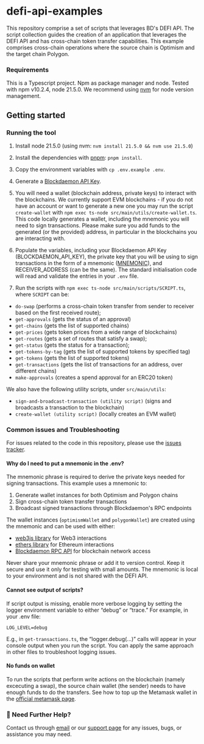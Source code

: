 # defi-api-examples

This repository comprise a set of scripts that leverages BD's DEFI API. The script collection guides the creation of an application that leverages the DEFI API and has cross-chain token transfer capabilities. This example comprises cross-chain operations where the source chain is Optimism and the target chain Polygon.

### Requirements
This is a Typescript project. Npm as package manager and node. Tested with npm v10.2.4, node 21.5.0. We recommend using [nvm](https://github.com/nvm-sh/nvm) for node version management.

## Getting started


### Running the tool

1. Install node 21.5.0 (using nvm: `nvm install 21.5.0 && nvm use 21.5.0`)

2. Install the dependencies with [pnpm](https://pnpm.io/): `pnpm install`.

3. Copy the environment variables with `cp .env.example .env`.
4. Generate a [Blockdaemon API Key](https://www.blockdaemon.com/api/pricing).

5. You will need a wallet (blockchain address, private keys) to interact with the blockchains. We currently support EVM blockchains - if you do not have an account or want to generate a new one you may run the script `create-wallet` with `npm exec ts-node src/main/utils/create-wallet.ts`. This code locally generates a wallet, including the mnemonic you will need to sign transactions. Please make sure you add funds to the generated (or the provided) address, in particular in the blockchains you are interacting with.

6. Populate the variables, including your Blockdaemon API Key (BLOCKDAEMON_API_KEY), the private key that you will be using to sign transactions in the form of a mnemonic ([MNEMONIC](https://support.metamask.io/configure/wallet/how-to-reveal-your-secret-recovery-phrase/)), and RECEIVER_ADDRESS (can be the same). The standard initialisation code will read and validate the entries in your `.env` file.

7. Run the scripts with `npm exec ts-node src/main/scripts/SCRIPT.ts`, where `SCRIPT` can be:

* `do-swap` (performs a cross-chain token transfer from sender to receiver based on the first received route); 
* `get-approvals` (gets the status of an approval)
* `get-chains` (gets the list of supported chains)
* `get-prices` (gets token prices from a wide range of blockchains)
* `get-routes` (gets a set of routes that satisfy a swap); 
* `get-status` (gets the status for a transaction); 
* `get-tokens-by-tag` (gets the list of supported tokens by specified tag)
* `get-tokens` (gets the list of supported tokens)
* `get-transactions` (gets the list of transactions for an address, over different chains)
* `make-approvals` (creates a spend approval for an ERC20 token)

We also have the following utility scripts, under `src/main/utils`:
* `sign-and-broadcast-transaction (utility script)` (signs and broadcasts a transaction to the blockchain)
* `create-wallet (utility script)` (locally creates an EVM wallet)

### Common issues and Troubleshooting
For issues related to the code in this repository, please use the [issues tracker](https://github.com/Blockdaemon/defi-api-examples/issues). 

#### Why do I need to put a mnemonic in the .env?
The mnemonic phrase is required to derive the private keys needed for signing transactions. This example uses a mnemonic to:

1. Generate wallet instances for both Optimism and Polygon chains  
2. Sign cross-chain token transfer transactions  
3. Broadcast signed transactions through Blockdaemon's RPC endpoints  

The wallet instances (`optimismWallet` and `polygonWallet`) are created using the mnemonic and can be used with either:  
- [web3js library](https://docs.web3js.org/) for Web3 interactions  
- [ethers library](https://docs.ethers.org/) for Ethereum interactions  
- [Blockdaemon RPC API](https://docs.blockdaemon.com/reference/rpc-overview) for blockchain network access  

Never share your mnemonic phrase or add it to version control. Keep it secure and use it only for testing with small amounts. The mnemonic is local to your environment and is not shared with the DEFI API.

#### Cannot see output of scripts?
If script output is missing, enable more verbose logging by setting the logger environment variable to either “debug” or “trace.” For example, in your .env file:

`LOG_LEVEL=debug`

E.g., in `get-transactions.ts`, the “logger.debug(...)” calls will appear in your console output when you run the script. You can apply the same approach in other files to troubleshoot logging issues.

#### No funds on wallet
To run the scripts that perform write actions on the blockchain (namely excecuting a swap), the source chain wallet (the sender) needs to have enough funds to do the transfers. See how to top up the Metamask wallet in the [official metamask page](https://metamask.io/).

### 👋 Need Further Help?

Contact us through [email](support@blockdaemon.com) or our [support page](https://www.blockdaemon.com/support) for any issues, bugs, or assistance you may need.
